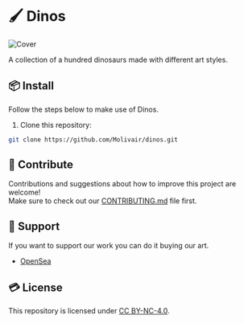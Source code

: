 # 🖌️ Dinos
![Cover](https://raw.githubusercontent.com/Molivair/dinos/main/assets/images/cover.png)

A collection of a hundred dinosaurs made with different art styles.

## 📦 Install
Follow the steps below to make use of Dinos.

1. Clone this repository:
```bash
git clone https://github.com/Molivair/dinos.git
```

## 🤝 Contribute
Contributions and suggestions about how to improve this project are welcome!  
Make sure to check out our [CONTRIBUTING.md](https://github.com/Molivair/dinos/blob/main/CONTRIBUTING.md) file first.

## 💚 Support
If you want to support our work you can do it buying our art.
- [OpenSea](https://opensea.io/Molivair)

## 💳 License
This repository is licensed under [CC BY-NC-4.0](https://github.com/Molivair/dinos/blob/main/LICENSE).
